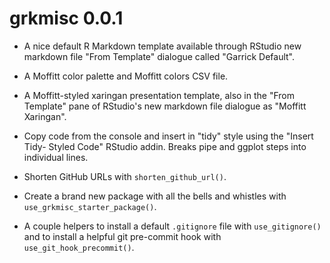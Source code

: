 # grkmisc 0.0.1

- A nice default R Markdown template available through RStudio new markdown file
  "From Template" dialogue called "Garrick Default".

- A Moffitt color palette and Moffitt colors CSV file.

- A Moffitt-styled xaringan presentation template, also in the "From Template"
  pane of RStudio's new markdown file dialogue as "Moffitt Xaringan".
  
- Copy code from the console and insert in "tidy" style using the "Insert Tidy-
  Styled Code" RStudio addin. Breaks pipe and ggplot steps into individual lines.
  
- Shorten GitHub URLs with `shorten_github_url()`.

- Create a brand new package with all the bells and whistles with
  `use_grkmisc_starter_package()`.
  
- A couple helpers to install a default `.gitignore` file with `use_gitignore()`
  and to install a helpful git pre-commit hook with `use_git_hook_precommit()`.
